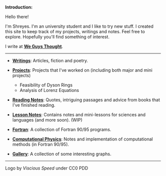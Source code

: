 
**Introduction:** 

Hello there! 

I'm Shreyes. I'm an university student and I like to try new stuff. I created this site to keep track of my projects, writings and notes. Feel free to explore. Hopefully you'll find something of interest.

I write at **[We Guys Thought](https://weguysthought.com/)**.

***

- **[Writings](Writings/README.md)**: Articles, fiction and poetry.

- **[Projects](Project/README.md)**: Projects that I've worked on (including both major and mini projects)
    - Feasibility of Dyson Rings
    - Analysis of Lorenz Equations

- **[Reading Notes](Reading/README.md)**: Quotes, intriguing passages and advice from books that I've finished reading.

- **[Lesson Notes](Lessons/lessons.md)**: Contains notes and mini-lessons for sciences and languages (and more soon). (WIP)

- **[Fortran](https://github.com/mshreyes/Fortran_Programs)**: A collection of Fortran 90/95 programs.

- **[Computational Physics](https://github.com/mshreyes/Computational-Physics)**: Notes and implementation of computational methods (in Fortran 90/95).

- **[Gallery](Gallery/README.md)**: A collection of some interesting graphs.


***

Logo by *Viscious Speed* under CC0 PDD